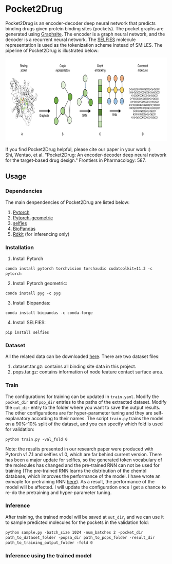 # Pocket2Drug
Pocket2Drug is an encoder-decoder deep neural network that predicts binding drugs given protein binding sites (pockets). The pocket graphs are generated using [Graphsite](https://github.com/shiwentao00/Graphsite). The encoder is a graph neural network, and the decoder is a recurrent neural network. The [SELFIES](https://github.com/aspuru-guzik-group/selfies) molecule representation is used as the tokenization scheme instead of SMILES. The pipeline of Pocket2Drug is illustrated below:
<p align="center">
<img width="820" height="260" src="doc/pipeline.png">
</p>

If you find Pocket2Drug helpful, please cite our paper in your work :)  
Shi, Wentao, et al. "Pocket2Drug: An encoder-decoder deep neural network for the target-based drug design." Frontiers in Pharmacology: 587.

## Usage
### Dependencies
The main denpendencies of Pocket2Drug are listed below:
1. [Pytorch](https://pytorch.org/get-started/locally/)
2. [Pytorch-geometric](https://pytorch-geometric.readthedocs.io/en/latest/notes/installation.html)
3. [selfies](https://github.com/aspuru-guzik-group/selfies)
4. [BioPandas](http://rasbt.github.io/biopandas/)
5. [Rdkit](https://www.rdkit.org/docs/Install.html) (for inferencing only)

### Installation
1. Install Pytorch
```
conda install pytorch torchvision torchaudio cudatoolkit=11.3 -c pytorch
```

2. Install Pytorch geometric:
```
conda install pyg -c pyg
```

3. Install Biopandas:
```
conda install biopandas -c conda-forge
```

4. Install SELFIES:
```
pip install selfies
```

### Dataset
All the related data can be downloaded [here](). There are two dataset files:
1. dataset.tar.gz: contains all binding site data in this project.
2. pops.tar.gz: contains information of node feature contact surface area.

### Train
The configurations for training can be updated in ```train.yaml```. Modify the ```pocket_dir``` and ```pop_dir``` entries to the paths of the extracted dataset. Modify the ```out_dir``` entry to the folder where you want to save the output results. The other configurations are for hyper-parameter tuning and they are self-explanatory according to their names. The script ```train.py``` trains the model on a 90%-10% split of the dataset, and you can specify which fold is used for validation:  
```
python train.py -val_fold 0
```
Note: the results presented in our research paper were produced with Pytorch v1.7.1 and selfies v1.0, which are far behind current version. There has been a major update for selfies, so the generated token vocabulary of the molecules has changed and the pre-trained RNN can not be used for training (The pre-trained RNN learns the distribution of the chembl database, which improves the performance of the model. I have wrote an exmaple for pretraining RNN [here](https://github.com/shiwentao00/Molecule-RNN)). As a result, the performance of the model will be affected. I will update the configuration once I get a chance to re-do the pretraining and hyper-parameter tuning.

### Inference
After training, the trained model will be saved at ```out_dir```, and we can use it to sample predicted molecules for the pockets in the validation fold:  
```
python sample.py -batch_size 1024 -num_batches 2 -pocket_dir path_to_dataset_folder -popsa_dir path_to_pops_folder -result_dir path_to_training_output_folder -fold 0
```

### Inference using the trained model
